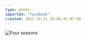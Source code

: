 ```yaml
---
type: photo
imported: "facebook"
created: 2012-10-21 20:08:45-07:00
---
```

![Four seasons](/media/images/photos/2012/10/four-seasons.jpg)

